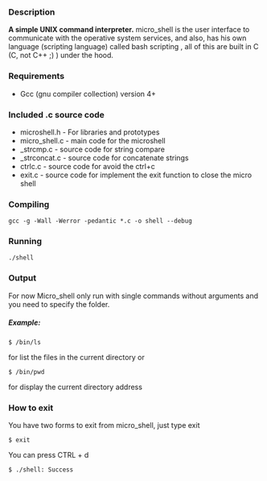 ### Description
**A simple UNIX command interpreter.**
micro_shell is the user interface to communicate with the operative system services, and also, has his own language (scripting language) called bash scripting , all of this are built in C (C, not C++ ;) ) under the hood.

### Requirements
* Gcc (gnu compiler collection) version 4+

### Included .c source code
* microshell.h - For libraries and prototypes
* micro_shell.c - main code for the microshell
* _strcmp.c - source code for string compare
* _strconcat.c - source code for concatenate strings
* ctrlc.c - source code for avoid the ctrl+c
* exit.c - source code for implement the exit function to close the micro shell

### Compiling
```
gcc -g -Wall -Werror -pedantic *.c -o shell --debug
```
### Running
```
./shell
```
### Output
For now Micro_shell only run with single commands without arguments and you need to specify the folder.

##### Example:
```
$ /bin/ls
```
for list the files in the current directory or

```
$ /bin/pwd
```
for display the current directory address

### How to exit
You have two forms to exit from micro_shell, just type exit
```
$ exit
```
You can press CTRL + d
```
$ ./shell: Success
```